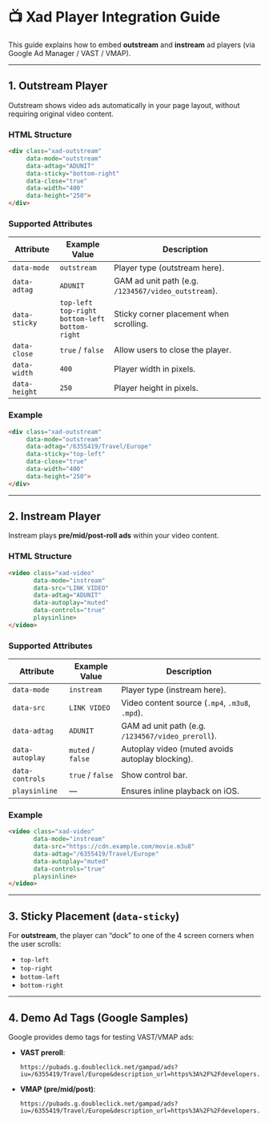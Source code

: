 # 📺 Xad Player Integration Guide

This guide explains how to embed **outstream** and **instream** ad players (via Google Ad Manager / VAST / VMAP).  

---

## 1. Outstream Player

Outstream shows video ads automatically in your page layout, without requiring original video content.  

### HTML Structure

```html
<div class="xad-outstream"
     data-mode="outstream"
     data-adtag="ADUNIT"
     data-sticky="bottom-right"
     data-close="true"
     data-width="400"
     data-height="250">
</div>
```

### Supported Attributes

| Attribute          | Example Value          | Description                                                           |
|--------------------|------------------------|-----------------------------------------------------------------------|
| `data-mode`        | `outstream`            | Player type (outstream here).                                         |
| `data-adtag`       | `ADUNIT`               | GAM ad unit path (e.g. `/1234567/video_outstream`).                   |
| `data-sticky`      | `top-left`<br>`top-right`<br>`bottom-left`<br>`bottom-right` | Sticky corner placement when scrolling.                               |
| `data-close`       | `true` / `false`       | Allow users to close the player.                                      |
| `data-width`       | `400`                  | Player width in pixels.                                               |
| `data-height`      | `250`                  | Player height in pixels.                                              |

### Example

```html
<div class="xad-outstream"
     data-mode="outstream"
     data-adtag="/6355419/Travel/Europe"
     data-sticky="top-left"
     data-close="true"
     data-width="400"
     data-height="250">
</div>
```

---

## 2. Instream Player

Instream plays **pre/mid/post-roll ads** within your video content.  

### HTML Structure

```html
<video class="xad-video"
       data-mode="instream"
       data-src="LINK VIDEO"
       data-adtag="ADUNIT"
       data-autoplay="muted"
       data-controls="true"
       playsinline>
</video>
```

### Supported Attributes

| Attribute        | Example Value           | Description                                                           |
|------------------|-------------------------|-----------------------------------------------------------------------|
| `data-mode`      | `instream`              | Player type (instream here).                                          |
| `data-src`       | `LINK VIDEO`            | Video content source (`.mp4`, `.m3u8`, `.mpd`).                       |
| `data-adtag`     | `ADUNIT`                | GAM ad unit path (e.g. `/1234567/video_preroll`).                     |
| `data-autoplay`  | `muted` / `false`       | Autoplay video (muted avoids autoplay blocking).                      |
| `data-controls`  | `true` / `false`        | Show control bar.                                                     |
| `playsinline`    | —                       | Ensures inline playback on iOS.                                       |

### Example

```html
<video class="xad-video"
       data-mode="instream"
       data-src="https://cdn.example.com/movie.m3u8"
       data-adtag="/6355419/Travel/Europe"
       data-autoplay="muted"
       data-controls="true"
       playsinline>
</video>
```

---

## 3. Sticky Placement (`data-sticky`)

For **outstream**, the player can “dock” to one of the 4 screen corners when the user scrolls:  

- `top-left`  
- `top-right`  
- `bottom-left`  
- `bottom-right`  

---

## 4. Demo Ad Tags (Google Samples)

Google provides demo tags for testing VAST/VMAP ads:  

- **VAST preroll**:  
  ```
  https://pubads.g.doubleclick.net/gampad/ads?iu=/6355419/Travel/Europe&description_url=https%3A%2F%2Fdevelopers.google.com&env=vp&gdfp_req=1&output=vast&unviewed_position_start=1&sz=640x480&correlator=
  ```
- **VMAP (pre/mid/post)**:  
  ```
  https://pubads.g.doubleclick.net/gampad/ads?iu=/6355419/Travel/Europe&description_url=https%3A%2F%2Fdevelopers.google.com&env=vp&gdfp_req=1&output=vmap&unviewed_position_start=1&sz=640x480&correlator=
  ```
